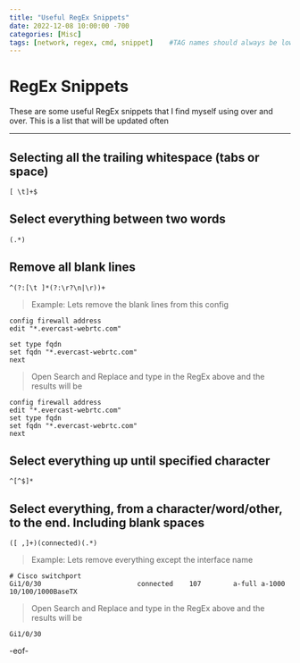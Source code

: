 ```yaml
---
title: "Useful RegEx Snippets"
date: 2022-12-08 10:00:00 -700
categories: [Misc]
tags: [network, regex, cmd, snippet]    #TAG names should always be lowercase
---
```


# RegEx Snippets

These are some useful RegEx snippets that I find myself using over and over. This is a list that will be updated often

---

## Selecting all the trailing whitespace (tabs or space)

```shell
[ \t]+$
```

## Select everything between two words

```shell
(.*)
```

## Remove all blank lines

```shell
^(?:[\t ]*(?:\r?\n|\r))+
```

> Example: Lets remove the blank lines from this config

```shell
config firewall address
edit "*.evercast-webrtc.com"

set type fqdn
set fqdn "*.evercast-webrtc.com"
next
```

> Open Search and Replace and type in the RegEx above and the results will be

```shell
config firewall address
edit "*.evercast-webrtc.com"
set type fqdn
set fqdn "*.evercast-webrtc.com"
next
```

## Select everything up until specified character

```shell
^[^$]*
```

## Select everything, from a character/word/other, to the end. Including blank spaces

```shell
([ ,]+)(connected)(.*)
```

> Example: Lets remove everything except the interface name

```shell
# Cisco switchport
Gi1/0/30                        connected    107        a-full a-1000 10/100/1000BaseTX
```

> Open Search and Replace and type in the RegEx above and the results will be

```shell
Gi1/0/30
```

-eof-